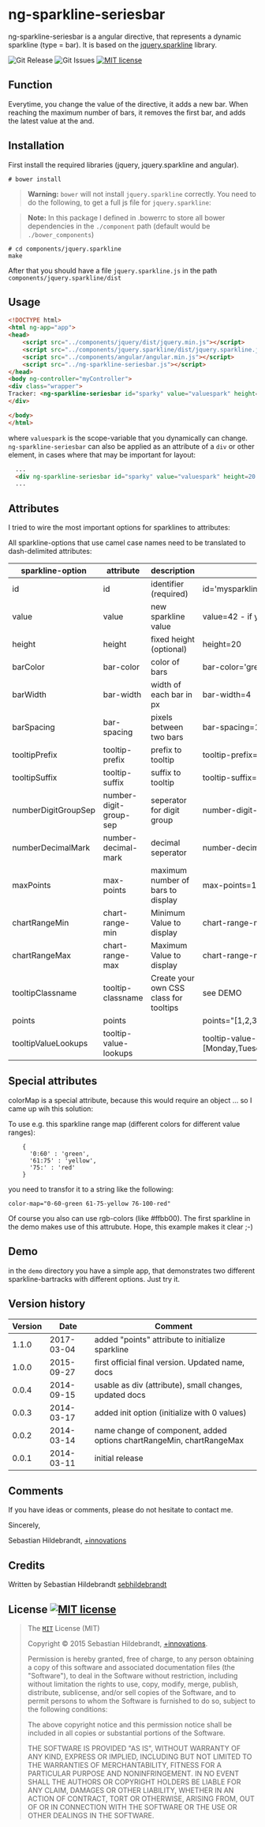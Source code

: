ng-sparkline-seriesbar
================

ng-sparkline-seriesbar is a angular directive, that represents a dynamic sparkline (type = bar). It is based on the [jquery.sparkline](http://omnipotent.net/jquery.sparkline) library.

  ![Git Release][release-img]
  ![Git Issues][issues-img]
  [![MIT license][license-img]][license-url]


## Function

Everytime, you change the value of the directive, it adds a new bar. When reaching the maximum number of bars, it removes the first bar, and adds the latest value at the and.   

## Installation

First install the required libraries (jquery, jquery.sparkline and angular).

```
# bower install
```

> **Warning:**
> ```bower``` will not install ```jquery.sparkline``` correctly. You need to do the following, to get a full js file for ```jquery.sparkline```:

> **Note:**
> In this package I defined in .bowerrc to store all bower dependencies in the `./component` path (default would be `./bower_components`)

```
# cd components/jquery.sparkline
make
```

After that you should have a file ```jquery.sparkline.js``` in the path ```components/jquery.sparkline/dist```

## Usage

```html
<!DOCTYPE html>
<html ng-app="app">
<head>
    <script src="../components/jquery/dist/jquery.min.js"></script>
    <script src="../components/jquery.sparkline/dist/jquery.sparkline.js"></script>
    <script src="../components/angular/angular.min.js"></script>
    <script src="../ng-sparkline-seriesbar.js"></script>
</head>
<body ng-controller="myController">
<div class="wrapper">   
Tracker: <ng-sparkline-seriesbar id="sparky" value="valuespark" height=20 max-points=20></ng-sparkline-seriesbar>
</div>

</body>
</html>
```

where ```valuespark``` is the scope-variable that you dynamically can change. ```ng-sparkline-seriesbar``` can also be applied as an attribute of a ```div``` or other element, in cases where that may be important for layout:

```html
  ...
  <div ng-sparkline-seriesbar id="sparky" value="valuespark" height=20 max-points=20></div>
  ...
```

## Attributes

I tried to wire the most important options for sparklines to attributes:

All sparkline-options that use camel case names need to be translated to dash-delimited attributes:

sparkline-option | attribute | description | example
---|---|---|---
id|id|identifier (required)|id='mysparkline'
value|value|new sparkline value|value=42 - if you use a scope variable, then: value="valiable"
height|height|fixed height (optional)|height=20
barColor|bar-color|color of bars|bar-color='green'
barWidth|bar-width|width of each bar in px|bar-width=4
barSpacing|bar-spacing|pixels between two bars|bar-spacing=1
tooltipPrefix|tooltip-prefix|prefix to tooltip|tooltip-prefix='Speed:'
tooltipSuffix|tooltip-suffix|suffix to tooltip|tooltip-suffix='kBytes/s'
numberDigitGroupSep|number-digit-group-sep|seperator for digit group|number-digit-group-sep=','
numberDecimalMark|number-decimal-mark|decimal seperator|number-decimal-mark='.'
maxPoints|max-points|maximum number of bars to display|max-points=10
chartRangeMin|chart-range-min|Minimum Value to display|chart-range-min=0
chartRangeMax|chart-range-max|Maximum Value to display|chart-range-max=100
tooltipClassname|tooltip-classname|Create your own CSS class for tooltips|see DEMO
points|points||points="[1,2,3,4,5,6,5,4,3,2,1]"
tooltipValueLookups|tooltip-value-lookups||tooltip-value-lookups="[Monday,Tuesday,Wednesday,Thursday,Friday,Saturday,Sunday]"


## Special attributes

colorMap is a special attribute, because this would require an object ... so I came up wih this solution:

To use e.g. this sparkline range map (different colors for different value ranges):

```
	{
      '0:60' : 'green',
      '61:75' : 'yellow',
      '75:' : 'red'
    }
```

you need to transfor it to a string like the following:

```
color-map="0-60-green 61-75-yellow 76-100-red"
```

Of course you also can use rgb-colors (like #ffbb00). The first sparkline in the demo makes use of this attrubute. Hope, this example makes it clear ;-)

## Demo

in the ```demo``` directory you have a simple app, that demonstrates two different sparkline-bartracks with different options. Just try it.

## Version history

| Version        | Date           | Comment  |
| -------------- | -------------- | -------- |
| 1.1.0          | 2017-03-04     | added "points" attribute to initialize sparkline |
| 1.0.0          | 2015-09-27     | first official final version. Updated name, docs |
| 0.0.4          | 2014-09-15     | usable as div (attribute), small changes, updated docs |
| 0.0.3          | 2014-03-17     | added init option (initialize with 0 values) |
| 0.0.2          | 2014-03-14     | name change of component, added options chartRangeMin, chartRangeMax |
| 0.0.1          | 2014-03-11     | initial release |

## Comments

If you have ideas or comments, please do not hesitate to contact me.

Sincerely,

Sebastian Hildebrandt, [+innovations](http://www.plus-innovations.com)

## Credits

Written by Sebastian Hildebrandt [sebhildebrandt](https://github.com/sebhildebrandt)

## License [![MIT license][license-img]][license-url]

>The [`MIT`][license-url] License (MIT)
>
>Copyright &copy; 2015 Sebastian Hildebrandt, [+innovations](http://www.plus-innovations.com).
>
>Permission is hereby granted, free of charge, to any person obtaining a copy
>of this software and associated documentation files (the "Software"), to deal
>in the Software without restriction, including without limitation the rights
>to use, copy, modify, merge, publish, distribute, sublicense, and/or sell
>copies of the Software, and to permit persons to whom the Software is
>furnished to do so, subject to the following conditions:
>
>The above copyright notice and this permission notice shall be included in
>all copies or substantial portions of the Software.
>
>THE SOFTWARE IS PROVIDED "AS IS", WITHOUT WARRANTY OF ANY KIND, EXPRESS OR
>IMPLIED, INCLUDING BUT NOT LIMITED TO THE WARRANTIES OF MERCHANTABILITY,
>FITNESS FOR A PARTICULAR PURPOSE AND NONINFRINGEMENT. IN NO EVENT SHALL THE
>AUTHORS OR COPYRIGHT HOLDERS BE LIABLE FOR ANY CLAIM, DAMAGES OR OTHER
>LIABILITY, WHETHER IN AN ACTION OF CONTRACT, TORT OR OTHERWISE, ARISING FROM,
>OUT OF OR IN CONNECTION WITH THE SOFTWARE OR THE USE OR OTHER DEALINGS IN
>THE SOFTWARE.

[license-url]: https://github.com/sebhildebrandt/ng-sparkline-seriesbar/blob/master/LICENSE
[license-img]: https://img.shields.io/badge/license-MIT-blue.svg?style=flat-square

[release-img]: https://img.shields.io/github/release/sebhildebrandt/ng-sparkline-seriesbar.svg?style=flat-square
[issues-img]: https://img.shields.io/github/issues/sebhildebrandt/ng-sparkline-seriesbar.svg?style=flat-square
